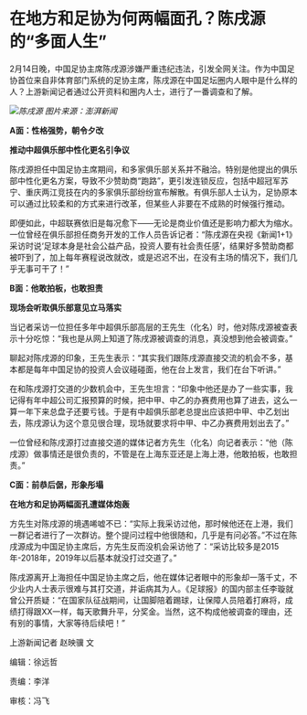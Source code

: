 # 在地方和足协为何两幅面孔？陈戌源的“多面人生”

2月14日晚，中国足协主席陈戌源涉嫌严重违纪违法，引发全网关注。作为中国足协首位来自非体育部门系统的足协主席，陈戌源在中国足坛圈内人眼中是什么样的人？上游新闻记者通过公开资料和圈内人士，进行了一番调查和了解。

![](https://inews.gtimg.com/om_bt/Ou2TpKtUD8_4tKbCn4-eWqCg3BI3gK9GObda6NZWpWcmQAA/1000)_陈戌源
图片来源：澎湃新闻_

**A面：性格强势，朝令夕改**

**推动中超俱乐部中性化更名引争议**

陈戌源担任中国足协主席期间，和多家俱乐部关系并不融洽。特别是他提出的俱乐部中性化更名方案，导致不少赞助商“跑路”，更引发连锁反应，包括中超冠军苏宁、重庆两江竞技在内的多家俱乐部纷纷宣布解散。有俱乐部人士认为，足协原本可以通过比较柔和的方式来进行改革，但某些人非要在不成熟的时候强行推动。

即便如此，中超联赛依旧是每况愈下——无论是商业价值还是影响力都大为缩水。一位曾经在俱乐部担任商务开发的工作人员告诉记者：“陈戌源在央视《新闻1+1》采访时说‘足球本身是社会公益产品，投资人要有社会责任感’，结果好多赞助商都被吓到了，加上每年赛程说改就改，或是迟迟不出，在没有主场的情况下，我们几乎无事可干了！”

**B面：他敢拍板，也敢担责**

**现场会听取俱乐部意见立马落实**

当记者采访一位担任多年中超俱乐部高层的王先生（化名）时，他对陈戌源被查表示十分吃惊：“我也是从网上知道了陈戌源被调查的消息，真没想到他会被调查。”

聊起对陈戌源的印象，王先生表示：“其实我们跟陈戌源直接交流的机会不多，基本都是每年中国足协的投资人会议碰碰面，他在台上发言，我们在台下听讲。”

在和陈戌源打交道的少数机会中，王先生坦言：“印象中他还是办了一些实事，我记得有年中超公司汇报预算的时候，把中甲、中乙的办赛费用也算了进去，这么一算一年下来总盘子还要亏钱。于是有中超俱乐部老总提出应该把中甲、中乙划出去，陈戌源认为这个意见很合理，现场就要求将中甲、中乙办赛费用划出去了。”

一位曾经和陈戌源打过直接交道的媒体记者方先生（化名）向记者表示：“他（陈戌源）做事情还是很负责的，不管是在上海东亚还是上海上港，他敢拍板，也敢担责。”

**C面：前恭后倨，形象彤塌**

**在地方和足协两幅面孔遭媒体炮轰**

方先生对陈戌源的境遇唏嘘不已：“实际上我采访过他，那时候他还在上港，我们一群记者进行了一次群访。整个提问过程中他很随和，几乎是有问必答。”不过在陈戌源成为中国足协主席后，方先生反而没机会采访他了：“采访比较多是2015年-2018年，2019年以后基本就没打过交道了。”

陈戌源离开上海担任中国足协主席之后，他在媒体记者眼中的形象却一落千丈，不少业内人士表示很难与其打交道，并诟病其为人。《足球报》的国内部主任李璇就曾公开质疑：“在国家队征战期间，让国脚陪着踢球，让保障人员陪着打麻将，成绩打得跟XX一样，每天歌舞升平，分奖金。当然，这不构成他被调查的理由，还有别的事情，大家等待后续吧！”

上游新闻记者 赵映骥 文

编辑：徐远哲

责编：李洋

审核：冯飞

